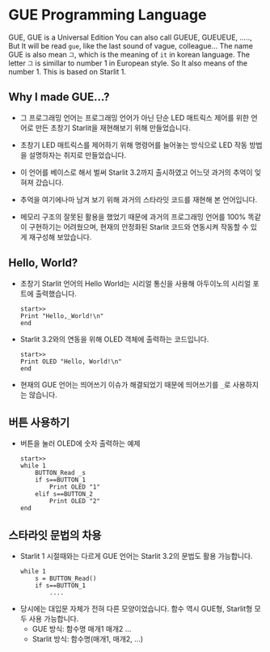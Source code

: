 # GUE Programming Language

GUE, GUE is a Universal Edition
You can also call GUEUE, GUEUEUE, ....., But It will be read `gue`, like the last sound of vague, colleague...
The name GUE is also mean `그`, which is the meaning of `it` in korean language.
The letter `그` is simillar to number 1 in European style.
So It also means of the number 1. This is based on Starlit 1.

## Why I made GUE...?

- 그 프로그래밍 언어는 프로그래밍 언어가 아닌 단순 LED 매트릭스 제어를 위한 언어로 만든 초창기 Starlit을 재현해보기 위해 만들었습니다.
- 초창기 LED 매트릭스를 제어하기 위해 명령어를 늘어놓는 방식으로 LED 작동 방법을 설명하자는 취지로 만들었습니다.
- 이 언어를 베이스로 해서 벌써 Starlit 3.2까지 출시하였고 어느덧 과거의 추억이 잊혀져 갔습니다.
- 추억을 여기에나마 남겨 보기 위해 과거의 스타라잇 코드를 재현해 본 언어입니다.

- 메모리 구조의 잘못된 활용을 했었기 때문에 과거의 프로그래밍 언어를 100% 똑같이 구현하기는 어려웠으며, 현재의 안정화된 Starlit 코드와 연동시켜 작동할 수 있게 재구성해 보았습니다.

## Hello, World?

- 초창기 Starlit 언어의 Hello World는 시리얼 통신을 사용해 아두이노의 시리얼 포트에 출력했습니다.
  ```
  start>>
  Print "Hello,_World!\n"
  end 
  ```
  
- Starlit 3.2와의 연동을 위해 OLED 객체에 출력하는 코드입니다.
  ```
  start>>
  Print OLED "Hello, World!\n"
  end 
  ```

- 현재의 GUE 언어는 띄어쓰기 이슈가 해결되었기 때문에 띄어쓰기를 `_`로 사용하지는 않습니다.

## 버튼 사용하기

- 버튼을 눌러 OLED에 숫자 출력하는 예제
  ```
  start>>
  while 1
      BUTTON_Read _s
      if s==BUTTON_1
          Print OLED "1"
      elif s==BUTTON_2
          Print OLED "2"
  end 
  ```

## 스타라잇 문법의 차용

- Starlit 1 시절때와는 다르게 GUE 언어는 Starlit 3.2의 문법도 활용 가능합니다.
  ```
  while 1
      s = BUTTON_Read()
      if s==BUTTON_1
          ....
  ```
- 당시에는 대입문 자체가 전혀 다른 모양이었습니다. 함수 역시 GUE형, Starlit형 모두 사용 가능합니다.
  - GUE 방식: 함수명 매개1 매개2 ...
  - Starlit 방식: 함수명(매개1, 매개2, ...)
